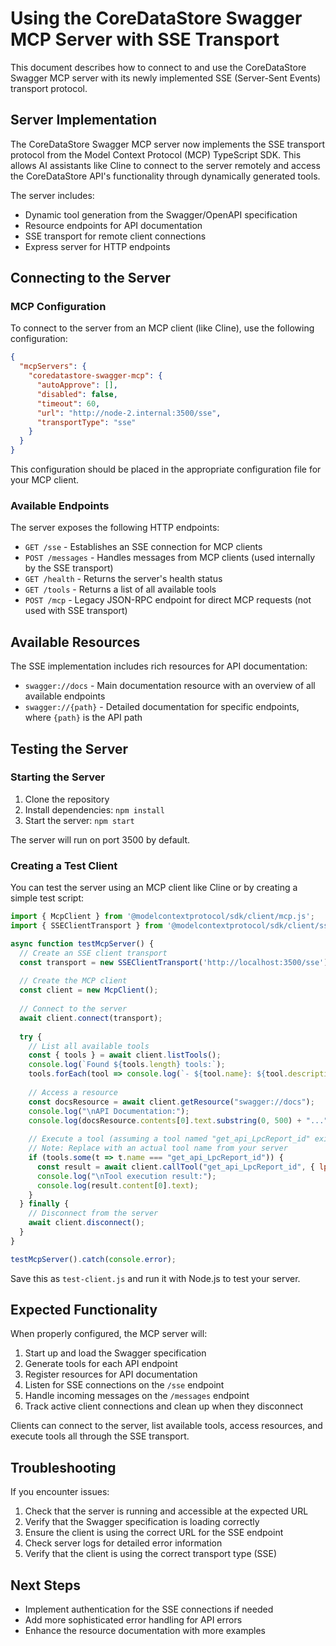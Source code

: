 # Using the CoreDataStore Swagger MCP Server with SSE Transport

This document describes how to connect to and use the CoreDataStore Swagger MCP server with its newly implemented SSE (Server-Sent Events) transport protocol.

## Server Implementation

The CoreDataStore Swagger MCP server now implements the SSE transport protocol from the Model Context Protocol (MCP) TypeScript SDK. This allows AI assistants like Cline to connect to the server remotely and access the CoreDataStore API's functionality through dynamically generated tools.

The server includes:
- Dynamic tool generation from the Swagger/OpenAPI specification
- Resource endpoints for API documentation
- SSE transport for remote client connections
- Express server for HTTP endpoints

## Connecting to the Server

### MCP Configuration

To connect to the server from an MCP client (like Cline), use the following configuration:

```json
{
  "mcpServers": {
    "coredatastore-swagger-mcp": {
      "autoApprove": [],
      "disabled": false,
      "timeout": 60,
      "url": "http://node-2.internal:3500/sse",
      "transportType": "sse"
    }
  }
}
```

This configuration should be placed in the appropriate configuration file for your MCP client.

### Available Endpoints

The server exposes the following HTTP endpoints:

- `GET /sse` - Establishes an SSE connection for MCP clients
- `POST /messages` - Handles messages from MCP clients (used internally by the SSE transport)
- `GET /health` - Returns the server's health status
- `GET /tools` - Returns a list of all available tools
- `POST /mcp` - Legacy JSON-RPC endpoint for direct MCP requests (not used with SSE transport)

## Available Resources

The SSE implementation includes rich resources for API documentation:

- `swagger://docs` - Main documentation resource with an overview of all available endpoints
- `swagger://{path}` - Detailed documentation for specific endpoints, where `{path}` is the API path

## Testing the Server

### Starting the Server

1. Clone the repository
2. Install dependencies: `npm install`
3. Start the server: `npm start`

The server will run on port 3500 by default.

### Creating a Test Client

You can test the server using an MCP client like Cline or by creating a simple test script:

```javascript
import { McpClient } from '@modelcontextprotocol/sdk/client/mcp.js';
import { SSEClientTransport } from '@modelcontextprotocol/sdk/client/sse.js';

async function testMcpServer() {
  // Create an SSE client transport
  const transport = new SSEClientTransport('http://localhost:3500/sse');
  
  // Create the MCP client
  const client = new McpClient();
  
  // Connect to the server
  await client.connect(transport);
  
  try {
    // List all available tools
    const { tools } = await client.listTools();
    console.log(`Found ${tools.length} tools:`);
    tools.forEach(tool => console.log(`- ${tool.name}: ${tool.description}`));
    
    // Access a resource
    const docsResource = await client.getResource("swagger://docs");
    console.log("\nAPI Documentation:");
    console.log(docsResource.contents[0].text.substring(0, 500) + "...");
    
    // Execute a tool (assuming a tool named "get_api_LpcReport_id" exists)
    // Note: Replace with an actual tool name from your server
    if (tools.some(t => t.name === "get_api_LpcReport_id")) {
      const result = await client.callTool("get_api_LpcReport_id", { lpcId: "1" });
      console.log("\nTool execution result:");
      console.log(result.content[0].text);
    }
  } finally {
    // Disconnect from the server
    await client.disconnect();
  }
}

testMcpServer().catch(console.error);
```

Save this as `test-client.js` and run it with Node.js to test your server.

## Expected Functionality

When properly configured, the MCP server will:

1. Start up and load the Swagger specification
2. Generate tools for each API endpoint
3. Register resources for API documentation
4. Listen for SSE connections on the `/sse` endpoint
5. Handle incoming messages on the `/messages` endpoint
6. Track active client connections and clean up when they disconnect

Clients can connect to the server, list available tools, access resources, and execute tools all through the SSE transport.

## Troubleshooting

If you encounter issues:

1. Check that the server is running and accessible at the expected URL
2. Verify that the Swagger specification is loading correctly
3. Ensure the client is using the correct URL for the SSE endpoint
4. Check server logs for detailed error information
5. Verify that the client is using the correct transport type (SSE)

## Next Steps

- Implement authentication for the SSE connections if needed
- Add more sophisticated error handling for API errors
- Enhance the resource documentation with more examples
